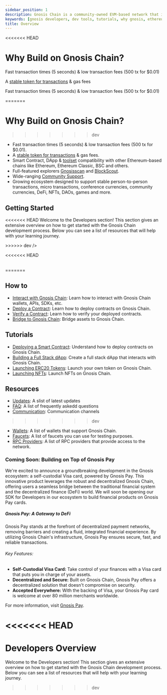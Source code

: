 ```yaml
---
sidebar_position: 1
description: Gnosis Chain is a community-owned EVM-based network that is operated by a diverse set of validators around the world
keywords: [gnosis developers, dev tools, tutorials, why gnosis, ethereum] 
title: Overview
---
```

<<<<<<< HEAD

# Why Build on Gnosis Chain?

<!-- this is an examples of how to use CardContainer and FeatureCard -->
<CardContainer>
    <FeatureCard imgUrl="/img/feature-card-icons/rabbit-running.svg">
        <p>Fast transaction times (5 seconds) & low transaction fees (500 tx for $0.01)</p>
    </FeatureCard>
    <FeatureCard imgUrl="/img/feature-card-icons/right-left-large.svg">
        <p>A <a href="/concepts/tokens/xdai">stable token for transactions</a> & gas fees</p>
    </FeatureCard>
    <FeatureCard imgUrl="/img/feature-card-icons/arrow-circle.svg">
        <p>Fast transaction times (5 seconds) & low transaction fees (500 tx for $0.01)</p>
    </FeatureCard>
</CardContainer>

=======
# Why Build on Gnosis Chain?

>>>>>>> dev
* Fast transaction times (5 seconds) & low transaction fees (500 tx for $0.01).
* A [stable token for transactions](/concepts/tokens/xdai) & gas fees.
* Smart Contract, DApp & [toolset](/tools) compatibility with other Ethereum-based chains like Ethereum, Ethereum Classic, BSC and others.
* Full-featured explorers [Gnosisscan](https://gnosisscan.io) and [BlockScout](https://blockscout.com/xdai/mainnet).
* Wide-ranging [Community Support](/developers/communication).
* Growing ecosystem designed to support stable person-to-person transactions, micro transactions, conference currencies, community currencies, DeFi, NFTs, DAOs, games and more.

## Getting Started

<<<<<<< HEAD
Welcome to the Developers section! This section gives an extensive overview on how to get started with the Gnosis Chain development process. Below you can see a list of resources that will help with your learning journey.



<!-- it's examples of how to use CardContainer and Card -->
<CardContainer>
    <Card
        title=" 🛠️ Quickstart"
        subtitle="Deploy your first ever contract on Gnosis Chain using a simple HelloWorld.sol on Remix IDE."
        url="/developers/quickstart" 
    />
    <Card
        title=" 🧱 Build contracts on Gnosis "
        subtitle="Template contracts that you can deploy on Gnosis Chain."
        url="/category/build-contracts-on-gnosis" 
    />
    <Card
        title=" 📺 Developement Environments"
        subtitle="Deploy smart contracts with development environment."
        url="/developers/category/deploy-contracts-on-gnosis" 
    />
    <Card
        title=" 🎮 Interact with Smart Contracts"
        subtitle="Interact with smart contracts using library of your choice!"
        url="/developers/category/interact-with-contracts-on-gnosis" 
    />
    <Card
    title=" 🧩 Verify Smart Contracts on Gnosis Chain"
    subtitle="Verify your smart contracts! "
    url="/developers/Verify%20Smart%20Contracts/" 
=======
<!-- it's examples of how to use CardContainer and Card -->
<CardContainer>
    <Card
        title="Quickstart"
        subtitle="Deploy your first contract on Gnosis Chain."
        url="/developers/getting-started/quickstart" 
    />
    <Card
        title="Useful Contracts"
        subtitle="A list of usefull contracts for Gnosis Chain development."
        url="/developers/getting-started/contracts" 
    />
    <Card
        title="3 Quickstart"
        subtitle="Deploy your first contract on Gnosis Chain. Deploy your first contract on Gnosis Chain. Deploy your first contract on Gnosis Chain. Deploy your first contract on Gnosis Chain."
        url="/developers/getting-started/quickstart" 
    />
    <Card
        title="4 Quickstart"
        subtitle="Deploy your first contract on Gnosis Chain. Deploy your first contract on Gnosis Chain. Deploy your first contract on Gnosis Chain. Deploy your first contract on Gnosis Chain."
        url="/developers/getting-started/quickstart" 
    />
    <Card
    title="5 Quickstart"
    subtitle="Deploy your first contract on Gnosis Chain."
    url="/developers/getting-started/quickstart" 
>>>>>>> dev
/>
</CardContainer>


<<<<<<< HEAD
<br>
</br>

=======
## How to

- [Interact with Gnosis Chain](/developers/interact/metamask): Learn how to interact with Gnosis Chain wallets, APIs, SDKs, etc.
- [Deploy a Contract](/developers/smart-contracts/truffle): Learn how to deploy contracts on Gnosis Chain.
- [Verify a Contract](/developers/verify/blockscout): Learn how to verify your deployed contracts.
- [Bridge to Gnosis Chain](/bridges/tutorials/using-amb): Bridge assets to Gnosis Chain.

## Tutorials

- [Deploying a Smart Contract](/developers/smart-contracts/): Understand how to deploy contracts on Gnosis Chain.
- [Building a Full Stack dApp](/developers/building/full-stack-dapp): Create a full stack dApp that interacts with Gnosis Chain.
- [Launching ERC20 Tokens](/developers/building/token): Launch your own token on Gnosis Chain.
- [Launching NFTs](/developers/building/nft): Launch NFTs on Gnosis Chain. 

## Resources

- [Updates](/updates): A slist of latest updates
- [FAQ](/faq/node/generalQuestions): A list of frequently askedd questions
- [Communication](/developers/communication): Communication channels
>>>>>>> dev
- [Wallets](/tools/wallets): A list of wallets that support Gnosis Chain.
- [Faucets](/tools/faucets/): A list of faucets you can use for testing purposes.
- [RPC Providers](/tools/rpc): A list of RPC providers that provide access to the network.

### Coming Soon: Building on Top of Gnosis Pay

We're excited to announce a groundbreaking development in the Gnosis ecosystem: a self-custodial Visa card, powered by Gnosis Pay. This innovative product leverages the robust and decentralized Gnosis Chain, offering users a seamless bridge between the traditional financial system and the decentralized finance (DeFi) world. We will soon be opening our SDK for Developers in our ecosystem to build financial products on Gnosis Pay cards.

##### Gnosis Pay: A Gateway to DeFi

Gnosis Pay stands at the forefront of decentralized payment networks, removing barriers and creating a fluid, integrated financial experience. By utilizing Gnosis Chain's infrastructure, Gnosis Pay ensures secure, fast, and reliable transactions.

###### Key Features:

- **Self-Custodial Visa Card:** Take control of your finances with a Visa card that puts you in charge of your assets.
- **Decentralized and Secure:** Built on Gnosis Chain, Gnosis Pay offers a decentralized solution that doesn't compromise on security.
- **Accepted Everywhere:** With the backing of Visa, your Gnosis Pay card is welcome at over 80 million merchants worldwide. 

For more information, visit [Gnosis Pay](https://gnosispay.com/).

<<<<<<< HEAD
=======
# Developers Overview

Welcome to the Developers section! This section gives an extensive overview on how to get started with the Gnosis Chain development process. Below you can see a list of resources that will help with your learning journey.


>>>>>>> dev

